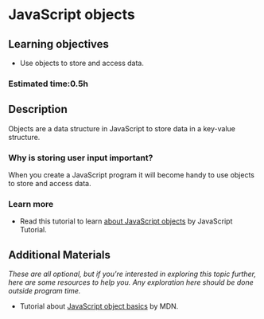 # JavaScript objects

## Learning objectives

- Use objects to store and access data.

### Estimated time:0.5h

## Description

Objects are a data structure in JavaScript to store data in a key-value structure.

### Why is storing user input important?

When you create a JavaScript program it will become handy to use objects to store and access data.

### Learn more
- Read this tutorial to learn [about JavaScript objects](https://www.javascripttutorial.net/javascript-objects/) by JavaScript Tutorial.

## Additional Materials

*These are all optional, but if you're interested in exploring this topic further, here are some resources to help you. Any exploration here should be done outside program time.*
- Tutorial about [JavaScript object basics](https://www.javascripttutorial.net/javascript-dom/javascript-checkbox/) by MDN.
